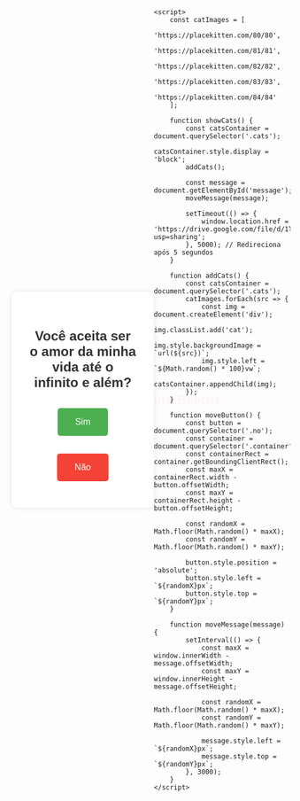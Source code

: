 <!DOCTYPE html>
<html lang="pt-BR">
<head>
    <meta charset="UTF-8">
    <meta name="viewport" content="width=device-width, initial-scale=1.0">
    <title>Amor Infinito</title>
    <style>
        body {
            font-family: Arial, sans-serif;
            display: flex;
            justify-content: center;
            align-items: center;
            height: 100vh;
            margin: 0;
            overflow: hidden;
            background-image: url('https://static.vecteezy.com/ti/vetor-gratis/p3/18792888-padrao-de-fundos-de-amor-para-banner-poster-modelos-de-design-de-capa-historias-de-papel-de-parede-de-feed-de-midia-social-conceito-de-saudacao-de-feliz-dia-dos-namorados-gratis-vetor.jpg');
            background-size: cover;
            background-position: center;
        }
        .container {
            text-align: center;
            background: rgba(255, 255, 255, 0.9);
            padding: 2rem;
            box-shadow: 0 0 10px rgba(0,0,0,0.1);
            border-radius: 10px;
            position: relative;
            z-index: 1;
            max-width: 90%;
        }
        h1 {
            color: #333;
            font-size: 1.5rem;
        }
        button {
            padding: 1rem 2rem;
            margin: 1rem;
            border: none;
            border-radius: 5px;
            cursor: pointer;
            font-size: 1rem;
            position: relative;
        }
        .yes {
            background-color: #4CAF50;
            color: white;
        }
        .no {
            background-color: #f44336;
            color: white;
        }
        .cats {
            position: absolute;
            top: 0;
            left: 0;
            width: 100%;
            height: 100%;
            z-index: 0;
            pointer-events: none;
            display: none;
        }
        .cat {
            position: absolute;
            width: 80px;
            height: 80px;
            background-size: cover;
            animation: float 5s infinite;
        }
        @keyframes float {
            0% { transform: translateY(100vh); }
            100% { transform: translateY(-100vh); }
        }
        .message {
            position: absolute;
            font-size: 1.5rem;
            color: red;
            font-weight: bold;
            animation: appearDisappear 3s infinite;
        }
        @keyframes appearDisappear {
            0%, 100% { opacity: 0; }
            50% { opacity: 1; }
        }
    </style>
</head>
<body>
    <div class="container">
        <h1>Você aceita ser o amor da minha vida até o infinito e além?</h1>
        <button class="yes" onclick="showCats()">Sim</button>
        <button class="no" onmouseover="moveButton()">Não</button>
    </div>
    <div class="cats"></div>
    <div class="message" id="message">Eu te amo Ana Beatriz</div>

    <script>
        const catImages = [
            'https://placekitten.com/80/80',
            'https://placekitten.com/81/81',
            'https://placekitten.com/82/82',
            'https://placekitten.com/83/83',
            'https://placekitten.com/84/84'
        ];

        function showCats() {
            const catsContainer = document.querySelector('.cats');
            catsContainer.style.display = 'block';
            addCats();

            const message = document.getElementById('message');
            moveMessage(message);

            setTimeout(() => {
                window.location.href = 'https://drive.google.com/file/d/1TNT4pKbUQKKjso0i6aUXo1ysZZOaJcp0/view?usp=sharing';
            }, 5000); // Redireciona após 5 segundos
        }

        function addCats() {
            const catsContainer = document.querySelector('.cats');
            catImages.forEach(src => {
                const img = document.createElement('div');
                img.classList.add('cat');
                img.style.backgroundImage = `url(${src})`;
                img.style.left = `${Math.random() * 100}vw`;
                catsContainer.appendChild(img);
            });
        }

        function moveButton() {
            const button = document.querySelector('.no');
            const container = document.querySelector('.container');
            const containerRect = container.getBoundingClientRect();
            const maxX = containerRect.width - button.offsetWidth;
            const maxY = containerRect.height - button.offsetHeight;

            const randomX = Math.floor(Math.random() * maxX);
            const randomY = Math.floor(Math.random() * maxY);

            button.style.position = 'absolute';
            button.style.left = `${randomX}px`;
            button.style.top = `${randomY}px`;
        }

        function moveMessage(message) {
            setInterval(() => {
                const maxX = window.innerWidth - message.offsetWidth;
                const maxY = window.innerHeight - message.offsetHeight;

                const randomX = Math.floor(Math.random() * maxX);
                const randomY = Math.floor(Math.random() * maxY);

                message.style.left = `${randomX}px`;
                message.style.top = `${randomY}px`;
            }, 3000);
        }
    </script>
</body>
</html>
